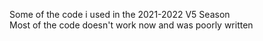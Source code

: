 Some of the code i used in the 2021-2022 V5 Season
<br>
Most of the code doesn't work now and was poorly written
